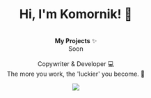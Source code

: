 <div align="center">
<h1>Hi, I'm Komornik! 👋</h1><br>
<b>My Projects</b> ✨<br>
<a style="text-decoration:none;" href="#">Soon</a> <br>

<br>
Copywriter & Developer 💻<br>
The more you work, the 'luckier' you become. 💙<br>
    
  <img src="https://raw.githubusercontent.com/wolfiwaifu/wolfiwaifu/3a09a00445db4952b5eddb4d39b52e3d1aa562ef/snejk.svg"></img>
</div>
